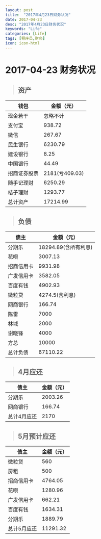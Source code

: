 ```yaml
---
layout: post
title:  "2017年4月23日财务状况"
date: 2017-04-23
desc: "2017年4月23日财务状况"
keywords: "Life"
categories: [Life]
tags: [程序员,财务]
icon: icon-html
---
```

# 2017-04-23 财务状况

>## 资产

|钱包|金额（元）|
|----|----|
|现金若干|忽略不计|
|支付宝|938.72|
|微信|267.67|
|民生银行|6230.79|
|建设银行|8.25|
|中国银行|44.49|
|招商证券股票|2181(亏409.03)|
|随手记理财|6250.29|
|桔子理财|1293.77|
|总计资产|17214.99|

>## 负债

|债主|金额（元）|
|----|----|
|分期乐|18294.89(含所有利息)|
|花呗|3007.13|
|招商信用卡|9931.98|
|广发信用卡|3582.05|
|百度有钱|4902.93|
|微粒贷|4274.5(含利息)|
|网商银行|166.74|
|陈雷|7000|
|林域|2000|
|谢晓锋|4000|
|方总|10000|
|总计负债|67110.22|

>## 4月应还

|债主|金额（元）|
|----|----|
|分期乐|2003.26|
|网商银行|166.74|
|总计4月应还|2170|

>## 5月预计应还

|债主|金额（元）|
|----|----|
|微粒贷|560|
|房租|500|
|招商信用卡|4764.05|
|花呗|1280.96|
|广发信用卡|662.21|
|百度有钱|1634.31|
|分期乐|1889.79|
|总计5月应还|11291.32|
